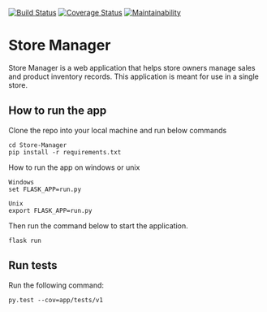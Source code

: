 [![Build Status](https://travis-ci.org/davis-mwangi/Store-Manager-NBO.svg?branch=challenge-2)](https://travis-ci.org/davis-mwangi/Store-Manager-NBO)
[![Coverage Status](https://coveralls.io/repos/github/davis-mwangi/Store-Manager-NBO/badge.svg?branch=challenge-2)](https://coveralls.io/github/davis-mwangi/Store-Manager?branch=challenge-2)
[![Maintainability](https://api.codeclimate.com/v1/badges/b6c90ff724acbd039944/maintainability)](https://codeclimate.com/github/davis-mwangi/Store-Manager-NBO/maintainability)

# Store Manager

Store Manager is a web application that helps store owners manage sales and product inventory records. This application is meant for use in a single store.

## How to run the app

Clone the repo into your local machine and run below commands
```
cd Store-Manager
pip install -r requirements.txt
```
How to run the app on windows or unix 
```
Windows
set FLASK_APP=run.py

Unix
export FLASK_APP=run.py
```
Then run the command below to start the application.
```
flask run
```
## Run tests
Run the following command:
```
py.test --cov=app/tests/v1
```


